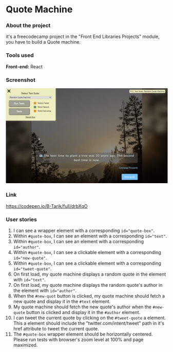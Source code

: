 # Quote Machine
### About the project

it's a freecodecamp project in the "Front End Libraries Projects" module, you have to build a Quote machine.  

### Tools used

**Front-end:** React

### Screenshot

![Screenshot](Screenshot_01.gif "Screenshot")

### Link

https://codepen.io/B-Tarik/full/drbXqO

### User stories

1. I can see a wrapper element with a corresponding ```id="quote-box"```.
2. Within ```#quote-box```, I can see an element with a corresponding ```id="text"```.
3. Within ```#quote-box```, I can see an element with a corresponding ```id="author"```.
4. Within ```#quote-box```, I can see a clickable element with a corresponding ```id="new-quote"```.
5. Within ```#quote-box```, I can see a clickable element with a corresponding ```id="tweet-quote"```.
6. On first load, my quote machine displays a random quote in the element with ```id="text"```.
7. On first load, my quote machine displays the random quote's author in the element with ```id="author"```.
8. When the ```#new-quot``` button is clicked, my quote machine should fetch a new quote and display it in the ```#text``` element.
9. My quote machine should fetch the new quote's author when the ```#new-quote``` button is clicked and display it in the ```#author``` element.
10. I can tweet the current quote by clicking on the ```#tweet-quote``` a element. This a element should include the "twitter.com/intent/tweet" path in it's href attribute to tweet the current quote.
11. The ```#quote-box``` wrapper element should be horizontally centered. Please run tests with browser's zoom level at 100% and page maximized.
